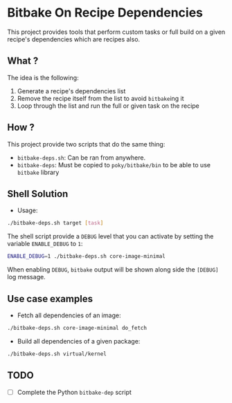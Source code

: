 # Bitbake On Recipe Dependencies

This project provides tools that perform custom tasks or full build on a given recipe's dependencies which are recipes also.

## What ?

The idea is the following:

1. Generate a recipe's dependencies list
2. Remove the recipe itself from the list to avoid `bitbake`ing it
3. Loop through the list and run the full or given task on the recipe

## How ?

This project provide two scripts that do the same thing:

* `bitbake-deps.sh`: Can be ran from anywhere.
* `bitbake-deps`: Must be copied to `poky/bitbake/bin` to be able to use `bitbake` library

## Shell Solution

* Usage:

```sh
./bitbake-deps.sh target [task]
```

The shell script provide a `DEBUG` level that you can activate by setting the variable `ENABLE_DEBUG` to `1`:

```sh
ENABLE_DEBUG=1 ./bitbake-deps.sh core-image-minimal
```

When enabling `DEBUG`, `bitbake` output will be shown along side the `[DEBUG]` log message.

## Use case examples

* Fetch all dependencies of an image:

```sh
./bitbake-deps.sh core-image-minimal do_fetch
```

* Build all dependencies of a given package:

```sh
./bitbake-deps.sh virtual/kernel
```

## TODO

- [ ] Complete the Python `bitbake-dep` script